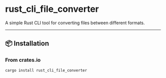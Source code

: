 # rust_cli_file_converter

A simple Rust CLI tool for converting files between different formats.

---

## 📦 Installation

### From crates.io
```bash
cargo install rust_cli_file_converter
